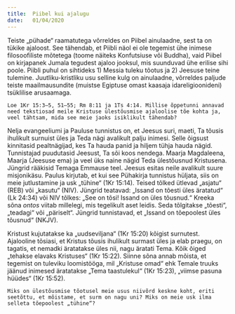 ```yaml
---
title:  Piibel kui ajalugu
date:   01/04/2020
---
```


Teiste „pühade“ raamatutega võrreldes on Piibel ainulaadne, sest ta on tükike ajaloost. See tähendab, et Piibli näol ei ole tegemist ühe inimese filosoofiliste mõtetega (toome näiteks Konfutsiuse või Buddha), vaid Piibel on kirjapanek Jumala tegudest ajaloo jooksul, mis suunduvad ühe erilise sihi poole. Piibli puhul on sihtideks 1) Messia tuleku tõotus ja 2) Jeesuse teine tulemine. Juutliku-kristliku usu selline kulg on ainulaadne, võrreldes paljude teiste maailmausundite (muistse Egiptuse omast kaasaja idareligioonideni) tsüklilise arusaamaga.

`Loe 1Kr 15:3–5, 51–55; Rm 8:11 ja 1Ts 4:14. Millise õppetunni annavad need tekstiosad meile Kristuse ülestõusmise ajaloolise tõe kohta ja, veel tähtsam, mida see meie jaoks isiklikult tähendab?`

Nelja evangeeliumi ja Pauluse tunnistus on, et Jeesus suri, maeti, Ta tõusis ihulikult surnuist üles ja Teda nägi avalikult palju inimesi. Selle õigsust kinnitasid pealtnägijad, kes Ta hauda panid ja hiljem tühja hauda nägid. Tunnistajad puudutasid Jeesust, Ta sõi koos nendega. Maarja Magdaleena, Maarja (Jeesuse ema) ja veel üks naine nägid Teda ülestõusnud Kristusena. Jüngrid rääkisid Temaga Emmause teel. Jeesus esitas neile avalikult suure misjonikäsu. Paulus kirjutab, et kui see Pühakirja tunnistus hüljata, siis on meie jutlustamine ja usk „tühine“ (1Kr 15:14). Teised tõlked ütlevad „asjatu“ (REB) või „kasutu“ (NIV). Jüngrid teatavad: „Issand on tõesti üles äratatud“ (Lk 24:34) või NIV tõlkes: „See on tõsi! Issand on üles tõusnud.“ Kreeka sõna _ontos_ viitab millelegi, mis tegelikult aset leidis. Seda tõlgitakse „tõesti“, „teadagi“ või „päriselt“. Jüngrid tunnistavad, et „Issand on tõepoolest üles tõusnud“ (NKJV).

Kristust kujutatakse ka „uudseviljana“ (1Kr 15:20) kõigist surnutest. Ajalooline tõsiasi, et Kristus tõusis ihulikult surmast üles ja elab praegu, on tagatis, et nemadki äratatakse üles nii, nagu äratati Tema. Kõik õiged „tehakse elavaks Kristuses“ (1Kr 15:22). Siinne sõna annab mõista, et tegemist on tuleviku loomistööga, mil „Kristuse omad“ ehk Temale truuks jäänud inimesed äratatakse „Tema taastulekul“ (1Kr 15:23), „viimse pasuna hüüdes“ (1Kr 15:52).

`Miks on ülestõusmise tõotusel meie usus niivõrd keskne koht, eriti seetõttu, et mõistame, et surm on nagu uni? Miks on meie usk ilma selleta tõepoolest „tühine“?`
